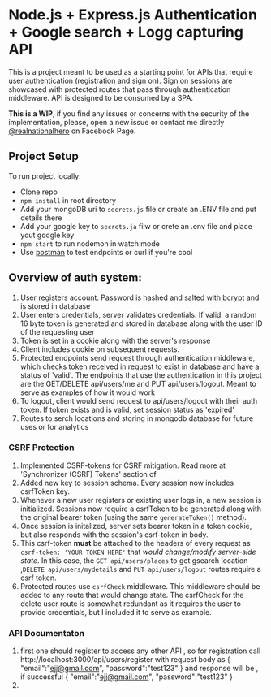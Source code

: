 # Node.js + Express.js Authentication + Google search + Logg capturing API 

This is a project meant to be used as a starting point for APIs that require user authentication (registration and sign on). Sign on sessions are showcased with protected routes that pass through authentication middleware. API is designed to be consumed by a SPA.

**This is a WIP**, if you find any issues or concerns with the security of the implementation, please, open a new issue or contact me directly [@realnationalhero](https://www.facebook.com/Realnationalhero/) on Facebook Page.

## Project Setup

To run project locally:

- Clone repo
- `npm install` in root directory
- Add your mongoDB uri to `secrets.js` file or create an .ENV file and put details there
- Add your google key to `secrets.ja` filw or crete an .env file and place yout google key  
- `npm start` to run nodemon in watch mode
- Use [postman](https://https://www.getpostman.com/) to test endpoints or curl if you're cool

## Overview of auth system:

1.  User registers account. Password is hashed and salted with bcrypt and is stored in database
2.  User enters credentials, server validates credentials. If valid, a random 16 byte token is generated and stored in database along with the user ID of the requesting user
3.  Token is set in a cookie along with the server's response
4.  Client includes cookie on subsequent requests.
5.  Protected endpoints send request through authentication middleware, which checks token received in request to exist in database and have a status of 'valid'. The endpoints that use the authentication in this project are the GET/DELETE api/users/me and PUT api/users/logout. Meant to serve as examples of how it would work
6.  To logout, client would send request to api/users/logout with their auth token. If token exists and is valid, set session status as 'expired'
7.  Routes to serch locations and storing in mongodb database for future uses or for analytics 

### CSRF Protection

1.  Implemented CSRF-tokens for CSRF mitigation. Read more at 'Synchronizer (CSRF) Tokens' section of 
2.  Added new key to session schema. Every session now includes csrfToken key.
3.  Whenever a new user registers or existing user logs in, a new session is initialized. Sessions now require a csrfToken to be generated along with the original bearer token (using the same `generateToken()` method).
4.  Once session is initalized, server sets bearer token in a token cookie, but also responds with the session's csrf-token in body.
5.  This csrf-token **must** be attached to the headers of every request as `csrf-token: 'YOUR TOKEN HERE'` that _would change/modify server-side state_. In this case, the  `GET api/users/places` to get gsearch location ,`DELETE api/users/mydetails` and `PUT api/users/logout` routes require a csrf token.
6.  Protected routes use `csrfCheck` middleware. This middleware should be added to any route that would change state. The csrfCheck for the delete user route is somewhat redundant as it requires the user to provide credentials, but I included it to serve as example.

### API Documentaton 
1. first one should register to access any other API , so for registration call http://localhost:3000/api/users/register with request body as {
"email":"ejj@gmail.com",
"password":"test123"
}
and response will be , if successful 
{
"email":"ejj@gmail.com",
"password":"test123"
}
2.  
